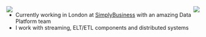<img align="left" src="https://github-readme-stats.anuraghazra1.vercel.app/api/top-langs/?username=tatitati&layout=compact" />
<img align="right" src="https://github-readme-stats.vercel.app/api?username=tatitati&show_icons=true&icon_color=805AD5&text_color=718096&bg_color=ffffff&hide_title=true" />


- Currently working in London at [SimplyBusiness](https://github.com/simplybusiness) with an amazing Data Platform team
- I work with streaming, ELT/ETL components and distributed systems




